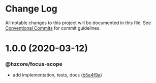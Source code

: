 # Change Log

All notable changes to this project will be documented in this file.
See [Conventional Commits](https://conventionalcommits.org) for commit guidelines.

# 1.0.0 (2020-03-12)


### @hzcore/focus-scope

* add implementation, tests, docs ([b5e4f9a](https://github.com/hzdg/hz-core/commit/b5e4f9a))
